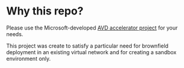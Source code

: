 # Why this repo?

Please use the Microsoft-developed [AVD accelerator project](https://github.com/Azure/avdaccelerator) for your needs.

This project was create to satisfy a particular need for brownfield deployment in an existing virtual network and for creating a sandbox environment only.
